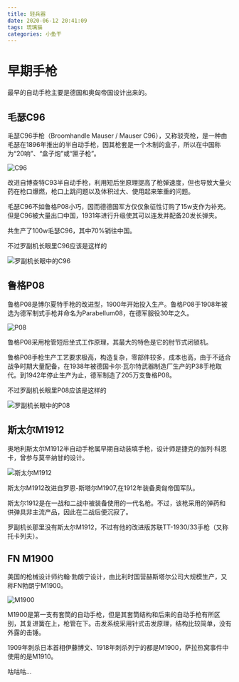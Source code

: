 ```yaml
---
title: 轻兵器
date: 2020-06-12 20:41:09
tags: 琉璃猫
categories: 小鱼干
---
```


# 早期手枪

最早的自动手枪主要是德国和奥匈帝国设计出来的。

<!--more-->

## 毛瑟C96

毛瑟C96手枪（Broomhandle Mauser / Mauser C96），又称驳壳枪，是一种由毛瑟在1896年推出的半自动手枪，因其枪套是一个木制的盒子，所以在中国称为“20响”、“盒子炮”或“匣子枪”。

![C96](C96.png)

改进自博查特C93半自动手枪，利用短后坐原理提高了枪弹速度，但也导致大量火药在枪口爆燃，枪口上跳问题以及体积过大、使用起来笨重的问题。

毛瑟C96不如鲁格P08小巧，因而德德国军方仅仅象征性订购了15w支作为补充。但是C96被大量出口中国，1931年进行升级使其可以连发并配备20发长弹夹。

共生产了100w毛瑟C96，其中70%销往中国。

不过罗副机长眼里C96应该是这样的

![罗副机长眼中的C96](C96-2.png)

## 鲁格P08

鲁格P08是博尔夏特手枪的改进型，1900年开始投入生产。鲁格P08于1908年被选为德军制式手枪并命名为Parabellum08，在德军服役30年之久。

![P08](P08.jpg)

鲁格P08采用枪管短后坐式工作原理，其最大的特色是它的肘节式闭锁机。

鲁格P08手枪生产工艺要求极高，构造复杂，零部件较多，成本也高，由于不适合战争时期大量配备，在1938年被德国卡尔·瓦尔特武器制造厂生产的P38手枪取代。到1942年停止生产为止，德军制造了205万支鲁格P08。 

不过罗副机长眼里P08应该是这样的

![罗副机长眼中的P08](P08-2.png)

## 斯太尔M1912

奥地利斯太尔M1912半自动手枪属早期自动装填手枪，设计师是捷克的伽列·科恩卡，曾参与莫辛纳甘的设计。

![斯太尔M1912](斯太尔M1912.png)

斯太尔M1912改进自罗恩-斯塔尔M1907,在1912年装备奥匈帝国军队。

斯太尔1912是在一战和二战中被装备使用的一代名枪。不过，该枪采用的弹药和供弹具非主流产品，因此在二战后便沉寂了。

罗副机长那里没有斯太尔M1912，不过有他的改进版苏联TT-1930/33手枪（又称托卡列夫）。

## FN M1900

美国的枪械设计师约翰·勃朗宁设计，由比利时国营赫斯塔尔公司大规模生产，又称FN勃朗宁M1900。

![M1900](M1900.gif)

M1900是第一支有套筒的自动手枪，但是其套筒结构和后来的自动手枪有所区别，其复进簧在上，枪管在下。击发系统采用针式击发原理，结构比较简单，没有外露的击锤。

1909年刺杀日本首相伊藤博文、1918年刺杀列宁的都是M1900，萨拉热窝事件中使用的是M1910。

咕咕咕...


